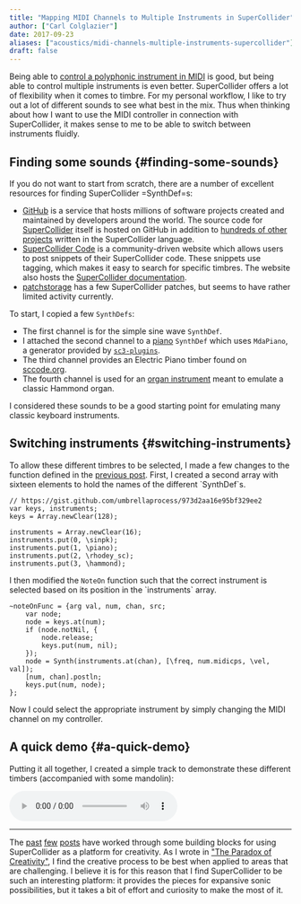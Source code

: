 ```yaml
---
title: "Mapping MIDI Channels to Multiple Instruments in SuperCollider"
author: ["Carl Colglazier"]
date: 2017-09-23
aliases: ["acoustics/midi-channels-multiple-instruments-supercollider"]
draft: false
---
```


Being able to [control a polyphonic instrument in MIDI](/notes/midi-instrument-control-supercollider/) is
good, but being able to control multiple instruments is even
better. SuperCollider offers a lot of flexibility when it comes to
timbre. For my personal workflow, I like to try out a lot of different
sounds to see what best in the mix. Thus when thinking about how I
want to use the MIDI controller in connection with SuperCollider, it
makes sense to me to be able to switch between instruments fluidly.


## Finding some sounds {#finding-some-sounds}

If you do not want to start from scratch, there are a number of excellent
resources for finding SuperCollider =SynthDef=s:

-   [GitHub](http://github.com/) is a service that hosts millions of software projects created
    and maintained by developers around the world. The source code for
    [SuperCollider](https://github.com/supercollider/supercollider) itself is hosted on GitHub in addition to [hundreds of
    other projects](https://github.com/search?utf8=%E2%9C%93&q=language%3ASuperCollider&type=Repositories&ref=advsearch&l=SuperCollider&l=) written in the SuperCollider language.
-   [SuperCollider Code](http://sccode.org/) is a community-driven website which allows users
    to post snippets of their SuperCollider code. These snippets use
    tagging, which makes it easy to search for specific timbres.  The
    website also hosts the [SuperCollider documentation](http://doc.sccode.org/).
-   [patchstorage](https://patchstorage.com/platform/supercollider/) has a few SuperCollider patches, but seems to have
    rather limited activity currently.

To start, I copied a few `SynthDefs`:

-   The first channel is for the simple sine wave `SynthDef`.
-   I attached the second channel to a [piano](http://sccode.org/1-51p) `SynthDef` which uses
    `MdaPiano`, a generator provided by [`sc3-plugins`](https://github.com/supercollider/sc3-plugins).
-   The third channel provides an Electric Piano timber found on
    [sccode.org](http://sccode.org/1-522).
-   The fourth channel is used for an [organ instrument](https://github.com/patrickmcminn/beatles/blob/2f6119165f51f8d3f885aca22b332133d010d234/source/system/SynthDefs/Synth%20SynthDefs/additive.scd) meant to emulate
    a classic Hammond organ.

I considered these sounds to be a good starting point for emulating
many classic keyboard instruments.


## Switching instruments {#switching-instruments}

To allow these different timbres to be selected, I made a few changes
to the function defined in the [previous post](https://carlcolglazier.com/notes/starting-supercollider/). First, I created a second array with sixteen elements to hold
the names of the different \`SynthDef\`s.

```sc
// https://gist.github.com/umbrellaprocess/973d2aa16e95bf329ee2
var keys, instruments;
keys = Array.newClear(128);

instruments = Array.newClear(16);
instruments.put(0, \sinpk);
instruments.put(1, \piano);
instruments.put(2, \rhodey_sc);
instruments.put(3, \hammond);
```

I then modified the `NoteOn` function such that the correct instrument
is selected based on its position in the \`instruments\` array.

```sc
~noteOnFunc = {arg val, num, chan, src;
	var node;
	node = keys.at(num);
	if (node.notNil, {
		node.release;
		keys.put(num, nil);
	});
	node = Synth(instruments.at(chan), [\freq, num.midicps, \vel, val]);
	[num, chan].postln;
	keys.put(num, node);
};
```

Now I could select the appropriate instrument by simply changing the MIDI
channel on my controller.


## A quick demo {#a-quick-demo}

Putting it all together, I created a simple track to demonstrate these
different timbers (accompanied with some mandolin):

<audio src="/audio/sc-demo.mp3" controls class="scope">
</audio>
<script type="text/javascript" src="/js/oscilloscope.min.js"></script>

---

The [past](/notes/starting-supercollider/) [few](/notes/midi-in-supercollider/) [posts](/notes/midi-instrument-control-supercollider/) have worked through some building blocks for using
SuperCollider as a platform for creativity. As I wrote in ["The Paradox
of Creativity"](/notes/acoustics/paradox-of-creativity/), I find the creative process to be best when applied to
areas that are challenging. I believe it is for this reason that I
find SuperCollider to be such an interesting platform: it provides the
pieces for expansive sonic possibilities, but it takes a bit of effort
and curiosity to make the most of it.